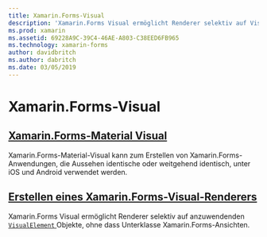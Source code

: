 ```yaml
---
title: Xamarin.Forms-Visual
description: 'Xamarin.Forms Visual ermöglicht Renderer selektiv auf VisualElement Objekte angewendet werden, ohne Unterklasse Xamarin.Forms-Ansichten.'
ms.prod: xamarin
ms.assetid: 69228A9C-39C4-46AE-A803-C38EED6FB965
ms.technology: xamarin-forms
author: davidbritch
ms.author: dabritch
ms.date: 03/05/2019
---
```


# <a name="xamarinforms-visual"></a>Xamarin.Forms-Visual

## <a name="xamarinforms-material-visualmaterial-visualmd"></a>[Xamarin.Forms-Material Visual](material-visual.md)

Xamarin.Forms-Material-Visual kann zum Erstellen von Xamarin.Forms-Anwendungen, die Aussehen identische oder weitgehend identisch, unter iOS und Android verwendet werden.

## <a name="create-a-xamarinforms-visual-renderercreatemd"></a>[Erstellen eines Xamarin.Forms-Visual-Renderers](create.md)

Xamarin.Forms Visual ermöglicht Renderer selektiv auf anzuwendenden [ `VisualElement` ](xref:Xamarin.Forms.VisualElement) Objekte, ohne dass Unterklasse Xamarin.Forms-Ansichten.
